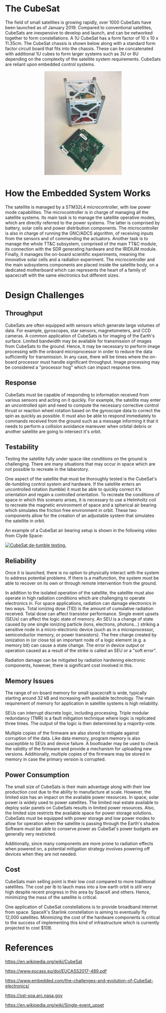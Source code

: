 # __The CubeSat__

The field of small satellites is growing rapidly, over 1000 CubeSats have been launched as of January 2019. Compared to conventional satellites, CubeSats are inexpensive to develop and launch, and can be networked together to form constellations. A 1U CubeSat has a form factor of 10 x 10 x 11.35cm. The CubeSat chassis is shown below along with a standard form factor circuit board that fits into the chassis. These can be concatenated with additional 1U cubes to form larger systems such as 3U or 6U depending on the complexity of the satellite system requirements. CubeSats are reliant upon embedded control systems.
 
<p align="center">
  <img src="cubesat_board.jpg" | width=250>
</p>

# __How the Embedded System Works__ 

The satellite is managed by a STM32L4 microcontroller, with low power mode capabilities. The microcontroller is in
charge of managing all the satellite systems. Its main task is to manage the satellite operative modes, which are directly
referred to the power systems. The latter is comprised by battery, solar cells and power distribution components. The
microcontroller is also in charge of running the GNC/ADCS algorithm, of receiving inputs from the sensors and of
commanding the actuators. Another task is to manage the whole TT&C subsystem, comprised of the main TT&C
module, its connection with the SDR generating hardware and the IRIDIUM module. Finally, it manages the on-board
scientific experiments, meaning the innovative solar cells and a radiation experiment. The microcontroller and the main
subsystems components are placed inside the satellite body, on a dedicated motherboard which can represents the heart
of a family of spacecraft with the same electronics but different sizes.



# __Design Challenges__

## __Throughput__

CubeSats are often equipped with sensors which generate large volumes of data. For example, gyroscopes, star sensors, magnetometers, and CCD cameras. A common application of CubeSats is for imaging of the Earth's surface. Limited bandwidth may be available for transmission of images from CubeSats to the ground. Hence, it may be necessary to perform image processing with the onboard microprocessor in order to reduce the data sufficiently for transmission. In any case, there will be times where the on-board processor must handle significant throughput. Image processing may be considered a "processor hog" which can impact response time.

## __Response__ 

CubeSats must be capable of responding to information received from various sensors and acting on it quickly. For example, the satellite  may enter an uncontrolled spin and need to compute the necessary corrective control thrust or reaction wheel rotation based on the gyroscope data to correct the spin as quickly as possible. It must also be able to respond immediately to commands received from the ground such as a message informing it that it needs to perform a collision avoidance maneuver when orbital debris or another satellite are going to intersect it's orbit. 

## __Testability__

Testing the satellite fully under space-like conditions on the ground is challenging. There are many situations that may occur in space which are not possible to recreate in the labarotory. 

One aspect of the satellite that must be thoroughly tested is the CubeSat's de-tumbling control system and hardware. If the satellite enters an uncontrolled rotation (tumble) it must be able to quickly correct it's orientation and regain a controlled orientation. To recreate the conditions of space in which this scenario arises, it is necessary to use a Helmholtz coil to recreate the magnetic environment of space and a spherical air bearing which simulates the friction free environment in orbit. These two components allow for the creation of an adjustable system that simulates the satellite in orbit. 

An example of a CubeSat air bearing setup is shown in the following video from Clyde Space:

[![CubeSat de-tumble testing.](https://img.youtube.com/vi/d9Cw1l7ExHE/0.jpg)](https://www.youtube.com/watch?v=d9Cw1l7ExHE)

## __Reliability__
Once it is launched, there is no option to physically interact with the system to address potential problems. If there is a malfunction, the system must be able to recover on its own or through remote intervention from the ground.

In addition to the isolated operation of the satellite, the satellite must also operate in high radiation conditions which are challenging to operate electronics in. For space applications, radiation can damage electronics in two ways. Total ionizing dose (TID) is the amount of cumulative radiation received. Total dose can affect transistor performance. Single event upsets (SEUs) can affect the logic state of memory. An SEU is a change of state caused by one single ionizing particle (ions, electrons, photons...) striking a sensitive node in a micro-electronic device (such as in a microprocessor, semiconductor memory, or power transistors). The free charge created by ionization in (or close to) an important node of a logic element (e.g. a memory bit) can cause a state change. The error in device output or operation caused as a result of the strike is called an SEU or a "soft error". 

Radiation damage can be mitigated by radiation hardening electronic components, however, there is significant cost involved in this. 

## __Memory Issues__

The range of on-board memory for small spacecraft is wide, typically starting around 32 kB and increasing with available technology. The main requirement of memory for application in satellite systems is high reliability. 

SEUs can interrupt discrete logic, including processing. Triple modular redundancy (TMR) is a fault mitigation technique where logic is replicated three times. The output of the logic is then determined by a majority-vote. 

Multiple copies of the firmware are also stored to mitigate against corruption of the data. Like data memory, program memory is also susceptible to SEUs and device failure. A bootloader may be used to check the validity of the firmware and provide a mechanism for uploading new versions. Additionally, multiple copies of the firmware may be stored in memory in case the primary version is corrupted.

## __Power Consumption__

The small size of CubeSats is their main advantage along with their low production cost due to the ability to manufacture at scale. However, the limited size has an impact on the available power resources. In space, solar power is widely used to power satellites. The limited real estate available to deploy solar panels on CubeSats results in limited power resources. Also, the limited size restricts the available space for power storage solutions. CubeSats must be equipped with power storage and low power modes to allow for operation when the satellite is passing through the Earth's shadow. Software must be able to conserve power as CubeSat's power budgets are generally very restricted. 

Additionally, since many components are more prone to radiation effects when powered on, a potential mitigation strategy involves powering off devices when they are not needed.

## __Cost__
CubeSats main selling point is their low cost compared to more traditional satellites. The cost per lb to lauch mass into a low earth orbit is still very high despite recent progress in this area by SpaceX and others. Hence, minimizing the mass of the satellite is critical. 

One application of CubeSat constellations is to provide broadband internet from space. SpaceX's Starlink constellation is aiming to eventually fly 12,000 satellites. Minimizing the cost of the hardware components is critical to the success of implementing this kind of infrastructure which is currently projected to cost \$10B.

# __References__

https://en.wikipedia.org/wiki/CubeSat

https://www.eucass.eu/doi/EUCASS2017-489.pdf

https://www.embedded.com/the-challenges-and-evolution-of-CubeSat-electronics/

https://sst-soa.arc.nasa.gov

https://en.wikipedia.org/wiki/Single-event_upset


